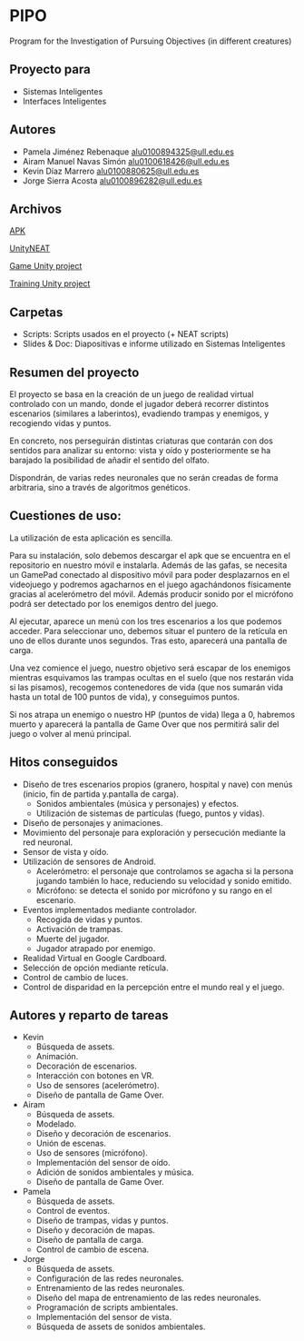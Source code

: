 # PIPO
Program for the Investigation of Pursuing Objectives (in different creatures)

## Proyecto para
* Sistemas Inteligentes
* Interfaces Inteligentes

## Autores
* Pamela Jiménez Rebenaque alu0100894325@ull.edu.es
* Airam Manuel Navas Simón alu0100618426@ull.edu.es
* Kevin Díaz Marrero       alu0100880625@ull.edu.es
* Jorge Sierra Acosta      alu0100896282@ull.edu.es

## Archivos
[APK](https://drive.google.com/open?id=17g7tYbH74dhN2F856hqu6T8tr_TGyBYk)

[UnityNEAT](https://github.com/lordjesus/UnityNEAT)

[Game Unity project](https://drive.google.com/open?id=14U_4lWqVm_CRe3-H6riQn8gs2PSN_TZT)

[Training Unity project](https://drive.google.com/open?id=1qarURAvm1PKqzQ4ALgHL78Q3IwuzzoCy)

## Carpetas
* Scripts: Scripts usados en el proyecto (+ NEAT scripts)
* Slides & Doc: Diapositivas e informe utilizado en Sistemas Inteligentes

## Resumen del proyecto
El proyecto se basa en la creación de un juego de realidad virtual controlado con un mando, donde el jugador deberá recorrer distintos escenarios (similares a laberintos), evadiendo trampas y enemigos, y recogiendo vidas y puntos.

En concreto, nos perseguirán distintas criaturas que contarán con dos sentidos para analizar su entorno: vista y oído y posteriormente se ha barajado la posibilidad de añadir el sentido del olfato.

Dispondrán, de varias redes neuronales que no serán creadas de forma arbitraria, sino a través de algoritmos genéticos.

## Cuestiones de uso:

La utilización de esta aplicación es sencilla.

Para su instalación, solo debemos descargar el apk que se encuentra en el repositorio en nuestro móvil e instalarla. Además de las gafas, se necesita un GamePad conectado al dispositivo móvil para poder desplazarnos en el videojuego y podremos agacharnos en el juego agachándonos físicamente gracias al acelerómetro del móvil. Además producir sonido por el micrófono podrá ser detectado por los enemigos dentro del juego.

Al ejecutar, aparece un menú con los tres escenarios a los que podemos acceder. Para seleccionar uno, debemos situar el puntero de la retícula en uno de ellos durante unos segundos. Tras esto, aparecerá una pantalla de carga.

Una vez comience el juego, nuestro objetivo será escapar de los enemigos mientras esquivamos las trampas ocultas en el suelo (que nos restarán vida si las pisamos), recogemos contenedores de vida (que nos sumarán vida hasta un total de 100 puntos de vida), y conseguimos puntos.

Si nos atrapa un enemigo o nuestro HP (puntos de vida) llega a 0, habremos muerto y aparecerá la pantalla de Game Over que nos permitirá salir del juego o volver al menú principal.

## Hitos conseguidos
* Diseño de tres escenarios  propios (granero, hospital y nave) con menús (inicio, fin de partida y.pantalla de carga).
  * Sonidos ambientales (música y personajes) y efectos.
  * Utilización de sistemas de partículas (fuego, puntos y vidas).
* Diseño de personajes y animaciones.
* Movimiento del personaje para exploración y persecución mediante la red neuronal.
* Sensor de vista y oído.
* Utilización de sensores de Android.
  * Acelerómetro: el personaje que controlamos se agacha si la persona jugando también lo hace, reduciendo su velocidad y sonido emitido.
  * Micrófono: se detecta el sonido por micrófono y su rango en el escenario.
* Eventos implementados mediante controlador.
  * Recogida de vidas y puntos.
  * Activación de trampas.
  * Muerte del jugador.
  * Jugador atrapado por enemigo.
* Realidad Virtual en Google Cardboard.
* Selección de opción mediante retícula.
* Control de cambio de luces.
* Control de disparidad en la percepción entre el mundo real y el juego.

## Autores y reparto de tareas

* Kevin
  * Búsqueda de assets.
  * Animación.
  * Decoración de escenarios.
  * Interacción con botones en VR.
  * Uso de sensores (acelerómetro).
  * Diseño de pantalla de Game Over.
* Airam
  * Búsqueda de assets.
  * Modelado.
  * Diseño y decoración de escenarios.
  * Unión de escenas.
  * Uso de sensores (micrófono).
  * Implementación del sensor de oído.
  * Adición de sonidos ambientales y música.
  * Diseño de pantalla de Game Over.
* Pamela
  * Búsqueda de assets.
  * Control de eventos.
  * Diseño de trampas, vidas y puntos.
  * Diseño y decoración de mapas.
  * Diseño de pantalla de carga.
  * Control de cambio de escena.
* Jorge
  * Búsqueda de assets.
  * Configuración de las redes neuronales.
  * Entrenamiento de las redes neuronales.
  * Diseño del mapa de entrenamiento de las redes neuronales.
  * Programación de scripts ambientales.
  * Implementación del sensor de vista.
  * Búsqueda de assets de sonidos ambientales.
